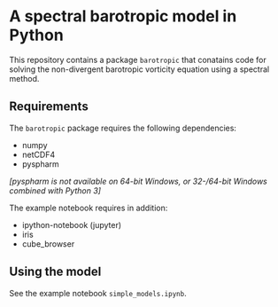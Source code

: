 # A spectral barotropic model in Python

This repository contains a package `barotropic` that conatains code for
solving the non-divergent barotropic vorticity equation using a spectral
method.


## Requirements

The `barotropic` package requires the following dependencies:

* numpy
* netCDF4
* pyspharm

*[pyspharm is not available on 64-bit Windows, or 32-/64-bit Windows combined
with Python 3]*

The example notebook requires in addition:

* ipython-notebook (jupyter)
* iris
* cube_browser


## Using the model

See the example notebook `simple_models.ipynb`.
